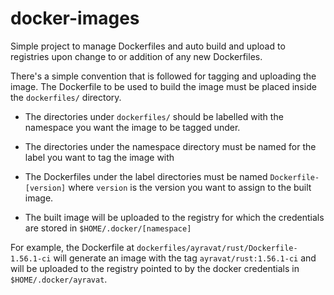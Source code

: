 # docker-images

Simple project to manage Dockerfiles and auto build and upload to registries upon change to or addition of any new Dockerfiles.

There's a simple convention that is followed for tagging and uploading the image. The Dockerfile to be used to build the image must be placed inside the `dockerfiles/` directory.

- The directories under `dockerfiles/` should be labelled with the namespace you want the image to be tagged under.

- The directories under the namespace directory must be named for the label you want to tag the image with

- The Dockerfiles under the label directories must be named `Dockerfile-[version]` where `version` is the version you want to assign to the built image.

- The built image will be uploaded to the registry for which the credentials are stored in `$HOME/.docker/[namespace]`

For example, the Dockerfile at `dockerfiles/ayravat/rust/Dockerfile-1.56.1-ci` will generate an image with the tag `ayravat/rust:1.56.1-ci` and will be uploaded to the registry pointed to by the docker credentials in `$HOME/.docker/ayravat`.
